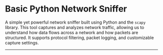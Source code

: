 # Basic Python Network Sniffer

A simple yet powerful network sniffer built using Python and the `scapy` library. This tool captures and analyzes network traffic, allowing us to understand how data flows across a network and how packets are structured. It supports protocol filtering, packet logging, and customizable capture settings.

---
